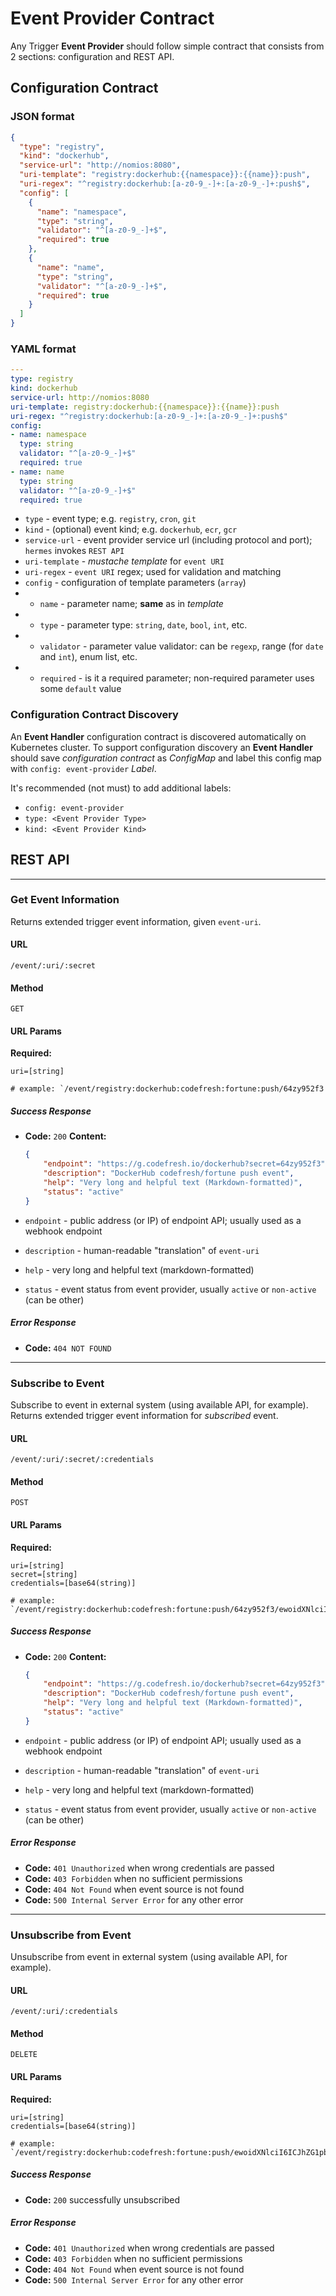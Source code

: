 # Event Provider Contract

Any Trigger **Event Provider** should follow simple contract that consists from 2 sections: configuration and REST API.

## Configuration Contract

### JSON format

```json
{
  "type": "registry",
  "kind": "dockerhub",
  "service-url": "http://nomios:8080",
  "uri-template": "registry:dockerhub:{{namespace}}:{{name}}:push",
  "uri-regex": "^registry:dockerhub:[a-z0-9_-]+:[a-z0-9_-]+:push$",
  "config": [
    {
      "name": "namespace",
      "type": "string",
      "validator": "^[a-z0-9_-]+$",
      "required": true
    },
    {
      "name": "name",
      "type": "string",
      "validator": "^[a-z0-9_-]+$",
      "required": true
    }
  ]
}
```

### YAML format

```yaml
---
type: registry
kind: dockerhub
service-url: http://nomios:8080
uri-template: registry:dockerhub:{{namespace}}:{{name}}:push
uri-regex: "^registry:dockerhub:[a-z0-9_-]+:[a-z0-9_-]+:push$"
config:
- name: namespace
  type: string
  validator: "^[a-z0-9_-]+$"
  required: true
- name: name
  type: string
  validator: "^[a-z0-9_-]+$"
  required: true

```

- `type` - event type; e.g. `registry`, `cron`, `git`
- `kind` - (optional) event kind; e.g. `dockerhub`, `ecr`, `gcr`
- `service-url` - event provider service url (including protocol and port); `hermes` invokes `REST API`
- `uri-template` - *mustache template* for `event URI`
- `uri-regex` - `event URI` regex; used for validation and matching
- `config` - configuration of template parameters (`array`)
- - `name` - parameter name; **same** as in *template*
- - `type` - parameter type: `string`, `date`, `bool`, `int`, etc.
- - `validator` - parameter value validator: can be `regexp`, range (for `date` and `int`), enum list, etc.
- - `required` - is it a required parameter; non-required parameter uses some `default` value

### Configuration Contract Discovery

An **Event Handler** configuration contract is discovered automatically on Kubernetes cluster. To support configuration discovery an **Event Handler** should save *configuration contract* as *ConfigMap* and label this config map with `config: event-provider` *Label*.

It's recommended (not must) to add additional labels:

- `config: event-provider`
- `type: <Event Provider Type>`
- `kind: <Event Provider Kind>`

## REST API

---

### Get Event Information

  Returns extended trigger event information, given `event-uri`.

#### URL

```text
/event/:uri/:secret
```

#### Method

```text
GET
```

#### URL Params

**Required:**

```text
uri=[string]

# example: `/event/registry:dockerhub:codefresh:fortune:push/64zy952f3
```

##### Success Response

- **Code:** `200`
    **Content:**
    ```json
    {
        "endpoint": "https://g.codefresh.io/dockerhub?secret=64zy952f3",
        "description": "DockerHub codefresh/fortune push event",
        "help": "Very long and helpful text (Markdown-formatted)",
        "status": "active"
    }
    ```

- `endpoint` - public address (or IP) of endpoint API; usually used as a webhook endpoint
- `description` - human-readable "translation" of `event-uri`
- `help` - very long and helpful text (markdown-formatted)
- `status` - event status from event provider, usually `active` or `non-active` (can be other)

##### Error Response

- **Code:** `404 NOT FOUND`

---

### Subscribe to Event

  Subscribe to event in external system (using available API, for example). Returns extended trigger event information for *subscribed* event.

#### URL

```text
/event/:uri/:secret/:credentials
```

#### Method

```text
POST
```

#### URL Params

**Required:**

```text
uri=[string]
secret=[string]
credentials=[base64(string)]

# example: `/event/registry:dockerhub:codefresh:fortune:push/64zy952f3/ewoidXNlciI6ICJhZG1pbiIsCiJwYXNzd29yZCI6ICJyb290Igp9Cg==
```

##### Success Response

- **Code:** `200`
    **Content:**
    ```json
    {
        "endpoint": "https://g.codefresh.io/dockerhub?secret=64zy952f3",
        "description": "DockerHub codefresh/fortune push event",
        "help": "Very long and helpful text (Markdown-formatted)",
        "status": "active"
    }
    ```

- `endpoint` - public address (or IP) of endpoint API; usually used as a webhook endpoint
- `description` - human-readable "translation" of `event-uri`
- `help` - very long and helpful text (markdown-formatted)
- `status` - event status from event provider, usually `active` or `non-active` (can be other)

##### Error Response

- **Code:** `401 Unauthorized` when wrong credentials are passed
- **Code:** `403 Forbidden` when no sufficient permissions
- **Code:** `404 Not Found` when event source is not found
- **Code:** `500 Internal Server Error` for any other error

---

### Unsubscribe from Event

  Unsubscribe from event in external system (using available API, for example).

#### URL

```text
/event/:uri/:credentials
```

#### Method

```text
DELETE
```

#### URL Params

**Required:**

```text
uri=[string]
credentials=[base64(string)]

# example: `/event/registry:dockerhub:codefresh:fortune:push/ewoidXNlciI6ICJhZG1pbiIsCiJwYXNzd29yZCI6ICJyb290Igp9Cg==
```

##### Success Response

- **Code:** `200` successfully unsubscribed

##### Error Response

- **Code:** `401 Unauthorized` when wrong credentials are passed
- **Code:** `403 Forbidden` when no sufficient permissions
- **Code:** `404 Not Found` when event source is not found
- **Code:** `500 Internal Server Error` for any other error
